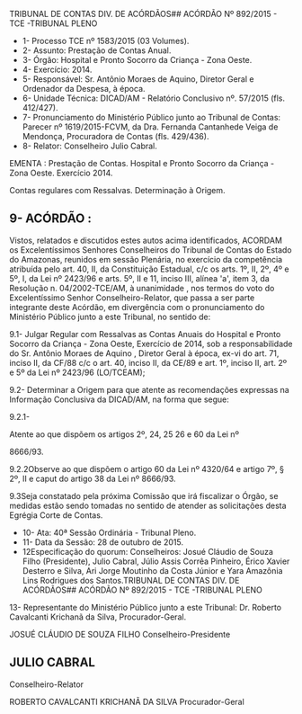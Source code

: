 TRIBUNAL DE CONTAS DIV. DE ACÓRDÃOS## ACÓRDÃO Nº 892/2015 - TCE -TRIBUNAL PLENO

- 1- Processo TCE nº 1583/2015 (03 Volumes).
- 2- Assunto: Prestação de Contas Anual.
- 3- Órgão: Hospital e Pronto Socorro da Criança - Zona Oeste.
- 4- Exercício: 2014.
- 5- Responsável: Sr. Antônio Moraes de Aquino, Diretor Geral e Ordenador da Despesa, à época.
- 6- Unidade Técnica: DICAD/AM - Relatório Conclusivo nº. 57/2015 (fls. 412/427).
- 7-  Pronunciamento  do Ministério Público  junto  ao Tribunal  de Contas: Parecer  nº 1619/2015-FCVM,  da  Dra.  Fernanda  Cantanhede  Veiga  de  Mendonça,  Procuradora  de Contas (fls. 429/436).
- 8- Relator: Conselheiro Julio Cabral.

EMENTA :  Prestação de Contas. Hospital e Pronto Socorro da Criança - Zona Oeste. Exercício 2014.

Contas regulares com Ressalvas. Determinação à Origem.

## 9- ACÓRDÃO :

Vistos, relatados e discutidos estes autos acima identificados, ACORDAM os Excelentíssimos Senhores Conselheiros do Tribunal de Contas do Estado do Amazonas, reunidos em sessão Plenária, no exercício da competência  atribuída pelo art.  40,  II, da Constituição Estadual, c/c os arts. 1º, II, 2º, 4º e 5º, I, da Lei nº 2423/96 e arts. 5º, II e 11, inciso  III,  alínea  'a',  item  3,  da  Resolução  n.  04/2002-TCE/AM, à  unanimidade ,  nos termos  do  voto  do  Excelentíssimo  Senhor  Conselheiro-Relator,  que  passa  a  ser  parte integrante deste  Acórdão, em divergência com o pronunciamento do Ministério Público junto a este Tribunal, no sentido de:

9.1- Julgar Regular com Ressalvas as Contas Anuais do Hospital e Pronto Socorro  da  Criança  -  Zona  Oeste,  Exercício  de  2014,  sob  a  responsabilidade  do  Sr. Antônio Moraes de Aquino ,  Diretor  Geral à época, ex-vi do art. 71, inciso II, da CF/88 c/c  o  art.  40,  inciso  II,  da  CE/89  e  art.  1º,  inciso  II,  art.  2º  e  5º  da  Lei  nº  2423/96 (LO/TCEAM);

9.2- Determinar a Origem para que atente as recomendações expressas na Informação Conclusiva da DICAD/AM, na forma que segue:

9.2.1-

Atente  ao  que  dispõem  os  artigos  2º,  24,  25  26  e  60  da  Lei  nº

8666/93.

9.2.2Observe ao que dispõem o artigo 60 da Lei nº 4320/64 e artigo 7º, § 2º, II e caput do artigo 38 da Lei nº 8666/93.

9.3Seja  constatado  pela  próxima  Comissão  que  irá  fiscalizar  o  Órgão,  se medidas estão sendo tomadas no sentido de atender as solicitações desta Egrégia Corte de Contas.

- 10- Ata: 40ª Sessão Ordinária - Tribunal Pleno.
- 11- Data da Sessão: 28 de outubro de 2015.
- 12Especificação do quorum: Conselheiros: Josué Cláudio de Souza Filho (Presidente), Julio Cabral, Júlio  Assis Corrêa Pinheiro, Érico Xavier Desterro e Silva, Ari Jorge Moutinho da Costa Júnior e Yara Amazônia Lins Rodrigues dos Santos.TRIBUNAL DE CONTAS DIV. DE ACÓRDÃOS## ACÓRDÃO Nº 892/2015 - TCE -TRIBUNAL PLENO

13- Representante do Ministério Público junto a este Tribunal: Dr. Roberto Cavalcanti Krichanã da Silva, Procurador-Geral.

JOSUÉ CLÁUDIO DE SOUZA FILHO Conselheiro-Presidente

## JULIO CABRAL

Conselheiro-Relator

ROBERTO CAVALCANTI KRICHANÃ DA SILVA Procurador-Geral